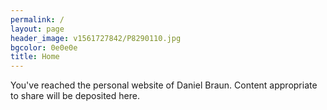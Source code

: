 ```yaml
---
permalink: /
layout: page
header_image: v1561727842/P8290110.jpg
bgcolor: 0e0e0e
title: Home
---
```


You've reached the personal website of Daniel Braun. Content appropriate to share will be deposited here.
